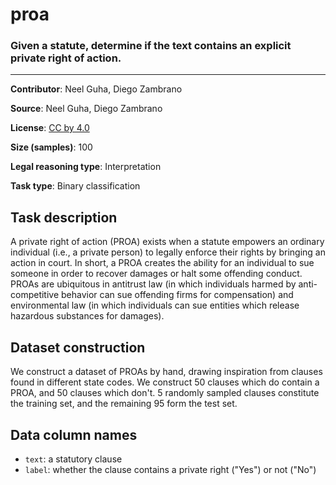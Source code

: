# proa

### Given a statute, determine if the text contains an explicit private right of action.
---
**Contributor**: Neel Guha, Diego Zambrano

**Source**: Neel Guha, Diego Zambrano

**License**: [CC by 4.0](https://creativecommons.org/licenses/by/4.0/)

**Size (samples)**: 100

**Legal reasoning type**: Interpretation

**Task type**: Binary classification

## Task description

A private right of action (PROA) exists when a statute empowers an ordinary individual (i.e., a private person) to legally enforce their rights by bringing an action in court. In short, a PROA creates the ability for an individual to sue someone in order to recover damages or halt some offending conduct. PROAs are ubiquitous in antitrust law (in which individuals harmed by anti-competitive behavior can sue offending firms for compensation) and environmental law (in which individuals can sue entities which release hazardous substances for damages).  

## Dataset construction

We construct a dataset of PROAs by hand, drawing inspiration from clauses found in different state codes. We construct 50 clauses which do contain a PROA, and 50 clauses which don't. 5 randomly sampled clauses constitute the training set, and the remaining 95 form the test set.

## Data column names

- `text`: a statutory clause
- `label`: whether the clause contains a private right ("Yes") or not ("No")